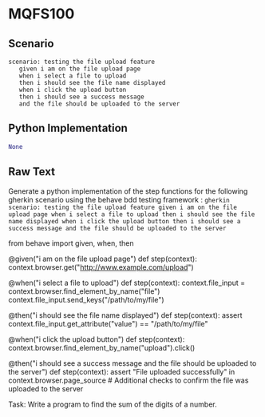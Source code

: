 # MQFS100
## Scenario
```gherkin
scenario: testing the file upload feature 
   given i am on the file upload page 
   when i select a file to upload 
   then i should see the file name displayed 
   when i click the upload button 
   then i should see a success message 
   and the file should be uploaded to the server
```


## Python Implementation
```python
None
```


## Raw Text
Generate a python implementation of the step functions for the following gherkin scenario using the behave bdd testing framework : ```gherkin scenario: testing the file upload feature given i am on the file upload page when i select a file to upload then i should see the file name displayed when i click the upload button then i should see a success message and the file should be uploaded to the server ```



from behave import given, when, then

@given("i am on the file upload page")
def step(context):
    context.browser.get("http://www.example.com/upload")

@when("i select a file to upload")
def step(context):
    context.file_input = context.browser.find_element_by_name("file")
    context.file_input.send_keys("/path/to/my/file")

@then("i should see the file name displayed")
def step(context):
    assert context.file_input.get_attribute("value") == "/path/to/my/file"

@when("i click the upload button")
def step(context):
    context.browser.find_element_by_name("upload").click()

@then("i should see a success message and the file should be uploaded to the server")
def step(context):
    assert "File uploaded successfully" in context.browser.page_source
    # Additional checks to confirm the file was uploaded to the server

Task: Write a program to find the sum of the digits of a number.
